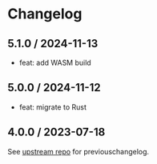 # Changelog

## 5.1.0 / 2024-11-13

- feat: add WASM build

## 5.0.0 / 2024-11-12

- feat: migrate to Rust

## 4.0.0 / 2023-07-18

See [upstream repo](https://github.com/akerl/githubchart) for previouschangelog.
